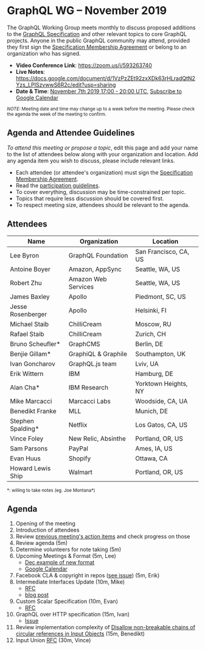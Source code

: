 # GraphQL WG – November 2019

The GraphQL Working Group meets monthly to discuss proposed additions to the
[GraphQL Specification](https://github.com/graphql/graphql-spec) and other
relevant topics to core GraphQL projects. Anyone in the public GraphQL
community may attend, provided they first sign the [Specification Membership Agreement](https://github.com/graphql/foundation) or belong to an organization who has signed.

- **Video Conference Link**: https://zoom.us/j/593263740
- **Live Notes**: https://docs.google.com/document/d/1VzPzZEt92zxXDk63rHLradQtN2Yzs_LPISzvwwS6R2c/edit?usp=sharing
- **Date & Time**: [November 7th 2019 17:00 - 20:00 UTC](https://www.timeanddate.com/worldclock/meetingdetails.html?year=2019&month=11&day=7&hour=17&min=0&sec=0&p1=224&p2=179&p3=136&p4=37&p5=239&p6=101&p7=152), [Subscribe to Google Calendar](https://calendar.google.com/calendar/embed?src=graphql.org_lc7llu5kovorb7dl1uo7c6h4ls%40group.calendar.google.com)

<small>*NOTE:* Meeting date and time may change up to a week before the meeting.
Please check the agenda the week of the meeting to confirm.</small>


## Agenda and Attendee Guidelines

*To attend this meeting or propose a topic*, edit this page and add your name
to the list of attendees below along with your organization and location. Add any agenda item you wish to discuss, please include relevant links.

- Each attendee (or attendee's organization) must sign the [Specification Membership Agreement](https://github.com/graphql/foundation).
- Read the [participation guidelines](../README.md#participation-guidelines).
- To cover everything, discussion may be time-constrained per topic.
- Topics that require less discussion should be covered first.
- To respect meeting size, attendees should be relevant to the agenda.


## Attendees

Name                 | Organization        | Location
-------------------- | ------------------  | ----------------------
Lee Byron            | GraphQL Foundation  | San Francisco, CA, US
Antoine Boyer        | Amazon, AppSync     | Seattle, WA, US
Robert Zhu           | Amazon Web Services | Seattle, WA, US
James Baxley         | Apollo              | Piedmont, SC, US
Jesse Rosenberger    | Apollo              | Helsinki, FI
Michael Staib        | ChilliCream         | Moscow, RU
Rafael Staib         | ChilliCream         | Zurich, CH
Bruno Scheufler\*    | GraphCMS            | Berlin, DE
Benjie Gillam\*      | GraphiQL & Graphile | Southampton, UK
Ivan Goncharov       | GraphQL.js team     | Lviv, UA
Erik Wittern         | IBM                 | Hamburg, DE
Alan Cha\*           | IBM Research        | Yorktown Heights, NY
Mike Marcacci        | Marcacci Labs       | Woodside, CA, UA
Benedikt Franke      | MLL                 | Munich, DE
Stephen Spalding\*   | Netflix             | Los Gatos, CA, US
Vince Foley          | New Relic, Absinthe | Portland, OR, US
Sam Parsons          | PayPal              | Ames, IA, US
Evan Huus            | Shopify             | Ottawa, CA
Howard Lewis Ship    | Walmart             | Portland, OR, US

<small>\*: willing to take notes (eg. Joe Montana\*)</small>


## Agenda

1. Opening of the meeting
1. Introduction of attendees
1. Review [previous meeting's action items](../notes/2019-10-10.md#action-items) and check progress on those
1. Review agenda (5m)
1. Determine volunteers for note taking (5m)
1. Upcoming Meetings & Format (5m, Lee)
   - [Dec example of new format](https://github.com/graphql/graphql-wg/blob/master/agendas/2019-12-05.md)
   - [Google Calendar](https://calendar.google.com/calendar/embed?src=graphql.org_lc7llu5kovorb7dl1uo7c6h4ls%40group.calendar.google.com)
1. Facebook CLA & copyright in repos ([see issue](https://github.com/graphql/graphql-wg/issues/291)) (5m, Erik)
1. Intermediate Interfaces Update (10m, Mike)
   - [RFC](https://github.com/graphql/graphql-spec/pull/373) 
   - [blog post](https://dev.to/mikemarcacci/intermediate-interfaces-generic-utility-types-in-graphql-1cap-temp-slug-8952286?preview=ed957dcce8697307abcb0da3d08ecfa5c081a7b5828fe13e556fb29b57aede6f8fd9ea76319f68520eb1d38a9c75b41a15c79e7c222b9666ade6a853) 
1. Custom Scalar Specification (10m, Evan)
   - [RFC](https://github.com/graphql/graphql-spec/issues/635) 
1. GraphQL over HTTP specification (15m, Ivan)
   - [Issue](https://github.com/graphql/graphql-wg/issues/293)
1. Review implementation complexity of [Disallow non-breakable chains of circular references in Input Objects](https://github.com/graphql/graphql-spec/pull/445) (15m, Benedikt)
1. Input Union [RFC](https://github.com/graphql/graphql-spec/blob/master/rfcs/InputUnion.md) (30m, Vince)
